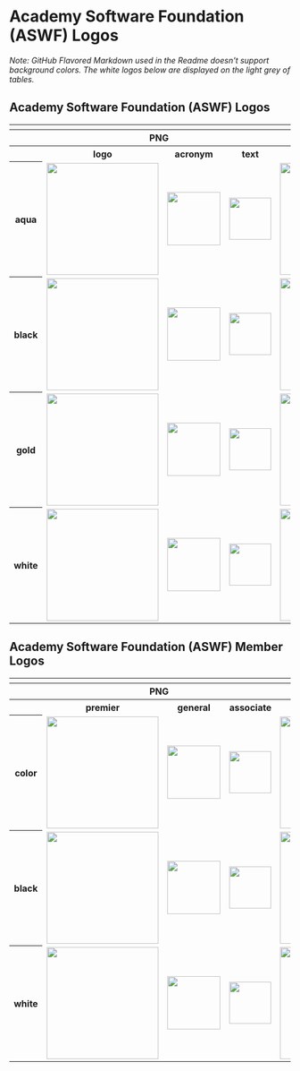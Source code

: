 # Academy Software Foundation (ASWF) Logos

*Note: GitHub Flavored Markdown used in the Readme doesn't support background colors. The white logos below are displayed on the light grey of tables.*

## Academy Software Foundation (ASWF) Logos

<table>
    <tr>
    	<th colspan="7"></th>
    </tr>
    <tr>
        <th></th>
        <th colspan="3">PNG</th>
        <th colspan="3">SVG</th>
    </tr>
    <tr>
        <th></th>
        <th>logo</th>
        <th>acronym</th>
        <th>text</th>
        <th>logo</th>
        <th>acronym</th>
        <th>text</th>
    </tr>
    <tr>
        <th>aqua</th>
        <td><img src="/other/aswf/logo/aqua-logo.png" width="200"></td>
        <td><img src="/other/aswf/acronym/aqua-acronym.png" width="95"></td>
        <td><img src="/other/aswf/text/aqua-text.png" width="75"></td>
        <td><img src="/other/aswf/logo/aqua-logo.svg" width="200"></td>
        <td><img src="/other/aswf/acronym/aqua-acronym.svg" width="95"></td>
        <td><img src="/other/aswf/text/aqua-text.svg" width="75"></td>
    </tr>
    <tr>
        <th>black</th>
        <td><img src="/other/aswf/logo/black-logo.png" width="200"></td>
        <td><img src="/other/aswf/acronym/black-acronym.png" width="95"></td>
        <td><img src="/other/aswf/text/black-text.png" width="75"></td>
        <td><img src="/other/aswf/logo/black-logo.svg" width="200"></td>
        <td><img src="/other/aswf/acronym/black-acronym.svg" width="95"></td>
        <td><img src="/other/aswf/text/black-text.svg" width="75"></td>
    </tr>
    <tr>
        <th>gold</th>
        <td><img src="/other/aswf/logo/gold-logo.png" width="200"></td>
        <td><img src="/other/aswf/acronym/gold-acronym.png" width="95"></td>
        <td><img src="/other/aswf/text/gold-text.png" width="75"></td>
        <td><img src="/other/aswf/logo/gold-logo.svg" width="200"></td>
        <td><img src="/other/aswf/acronym/gold-acronym.svg" width="95"></td>
        <td><img src="/other/aswf/text/gold-text.svg" width="75"></td>
    </tr>
    <tr>
        <th>white</th>
        <td><img src="/other/aswf/logo/white-logo.png" width="200"></td>
        <td><img src="/other/aswf/acronym/white-acronym.png" width="95"></td>
        <td><img src="/other/aswf/text/white-text.png" width="75"></td>
        <td><img src="/other/aswf/logo/white-logo.svg" width="200"></td>
        <td><img src="/other/aswf/acronym/white-acronym.svg" width="95"></td>
        <td><img src="/other/aswf/text/white-text.svg" width="75"></td>
    </tr>
</table>

## Academy Software Foundation (ASWF) Member Logos

<table>
    <tr>
    	<th colspan="7"></th>
    </tr>
    <tr>
        <th></th>
        <th colspan="3">PNG</th>
        <th colspan="3">SVG</th>
    </tr>
    <tr>
        <th></th>
        <th>premier</th>
        <th>general</th>
        <th>associate</th>
        <th>premier</th>
        <th>general</th>
        <th>associate</th>
    </tr>
    <tr>
        <th>color</th>
        <td><img src="/other/aswf-member/premier-color.png" width="200"></td>
        <td><img src="/other/aswf-member/general-color.png" width="95"></td>
        <td><img src="/other/aswf-member/associate-color.png" width="75"></td>
        <td><img src="/other/aswf-member/premier-color.svg" width="200"></td>
        <td><img src="/other/aswf-member/general-color.svg" width="95"></td>
        <td><img src="/other/aswf-member/associate-color.svg" width="75"></td>
    </tr>
    <tr>
        <th>black</th>
        <td><img src="/other/aswf-member/premier-black.png" width="200"></td>
        <td><img src="/other/aswf-member/general-black.png" width="95"></td>
        <td><img src="/other/aswf-member/associate-black.png" width="75"></td>
        <td><img src="/other/aswf-member/premier-black.svg" width="200"></td>
        <td><img src="/other/aswf-member/general-black.svg" width="95"></td>
        <td><img src="/other/aswf-member/associate-black.svg" width="75"></td>
    </tr>
    <tr>
        <th>white</th>
        <td><img src="/other/aswf-member/premier-white.png" width="200"></td>
        <td><img src="/other/aswf-member/general-white.png" width="95"></td>
        <td><img src="/other/aswf-member/associate-white.png" width="75"></td>
        <td><img src="/other/aswf-member/premier-white.svg" width="200"></td>
        <td><img src="/other/aswf-member/general-white.svg" width="95"></td>
        <td><img src="/other/aswf-member/associate-white.svg" width="75"></td>
    </tr>
</table>

